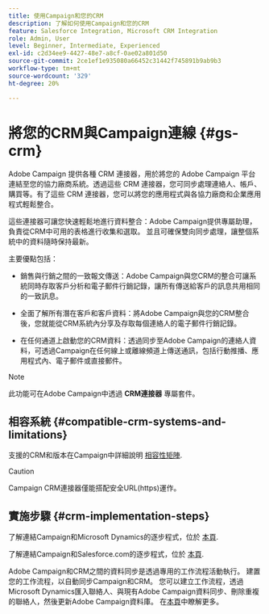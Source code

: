 ```yaml
---
title: 使用Campaign和您的CRM
description: 了解如何使用Campaign和您的CRM
feature: Salesforce Integration, Microsoft CRM Integration
role: Admin, User
level: Beginner, Intermediate, Experienced
exl-id: c2d34ee9-4427-48e7-a8cf-0ae02a801d50
source-git-commit: 2ce1ef1e935080a66452c31442f745891b9ab9b3
workflow-type: tm+mt
source-wordcount: '329'
ht-degree: 20%

---
```


# 將您的CRM與Campaign連線 {#gs-crm}

Adobe Campaign 提供各種 CRM 連接器，用於將您的 Adobe Campaign 平台連結至您的協力廠商系統。透過這些 CRM 連接器，您可同步處理連絡人、帳戶、購買等。有了這些 CRM 連接器，您可以將您的應用程式與各協力廠商和企業應用程式輕鬆整合。

這些連接器可讓您快速輕鬆地進行資料整合：Adobe Campaign提供專屬助理，負責從CRM中可用的表格進行收集和選取。 並且可確保雙向同步處理，讓整個系統中的資料隨時保持最新。

主要優點包括：

* 銷售與行銷之間的一致報文傳送：Adobe Campaign與您CRM的整合可讓系統同時存取客戶分析和電子郵件行銷記錄，讓所有傳送給客戶的訊息共用相同的一致訊息。

* 全面了解所有潛在客戶和客戶資料：將Adobe Campaign與您的CRM整合後，您就能從CRM系統內分享及存取每個連絡人的電子郵件行銷記錄。

* 在任何通道上啟動您的CRM資料：透過同步至Adobe Campaign的連絡人資料，可透過Campaign在任何線上或離線頻道上傳送通訊，包括行動推播、應用程式內、電子郵件或直接郵件。


>[!NOTE]
>
>此功能可在Adobe Campaign中透過 **CRM連接器** 專屬套件。

## 相容系統 {#compatible-crm-systems-and-limitations}

支援的CRM和版本在Campaign中詳細說明 [相容性矩陣](../start/compatibility-matrix.md).

>[!CAUTION]
>
> Campaign CRM連接器僅能搭配安全URL(https)運作。

## 實施步驟 {#crm-implementation-steps}

了解連結Campaign和Microsoft Dynamics的逐步程式，位於 [本頁](ac-ms-dyn.md).

了解連結Campaign和Salesforce.com的逐步程式，位於 [本頁](ac-sfdc.md).

Adobe Campaign和CRM之間的資料同步是透過專用的工作流程活動執行。 建置您的工作流程，以自動同步Campaign和CRM。 您可以建立工作流程，透過Microsoft Dynamics匯入聯絡人、與現有Adobe Campaign資料同步、刪除重複的聯絡人，然後更新Adobe Campaign資料庫。 在[本頁](crm-data-sync.md)中瞭解更多。
